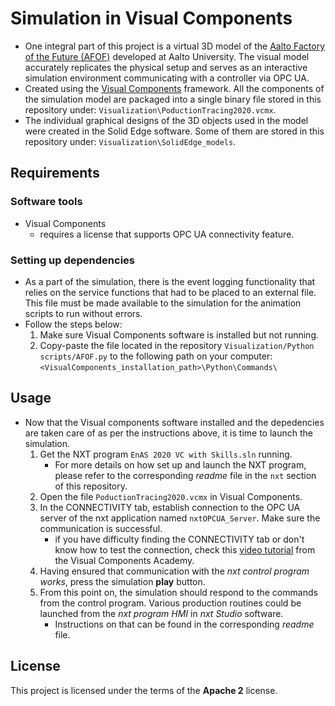 # Simulation in Visual Components
- One integral part of this project is a virtual 3D model of the [Aalto Factory of the Future (AFOF)](https://www.aalto.fi/en/futurefactory) developed at Aalto University. The visual model accurately replicates the physical setup and serves as an interactive simulation environment communicating with a controller via OPC UA. 
- Created using the [Visual Components](https://www.visualcomponents.com/) framework.  All the components of the simulation model are packaged into a single binary file stored in this repository under: `Visualization\PoductionTracing2020.vcmx`.
- The individual graphical designs of the 3D objects used in the model were created in the Solid Edge software. Some of them are stored in this repository under: `Visualization\SolidEdge_models`.

## Requirements

### Software tools
* Visual Components
    - requires a license that supports OPC UA connectivity feature.  

### Setting up dependencies 
* As a part of the simulation, there is the event logging functionality that relies on the service functions that had to be placed to an external file. This file must be made available to the simulation for the animation scripts to run without errors. 
*  Follow the steps below:
    1) Make sure Visual Components software is installed but not running.
    2) Copy-paste the file located in the repository `Visualization/Python scripts/AFOF.py` to the following path on your computer: `<VisualComponents_installation_path>\Python\Commands\`

## Usage
* Now that the Visual components software installed and the depedencies are taken care of as per the instructions above, it is time to launch the simulation.
    1) Get the NXT program `EnAS 2020 VC with Skills.sln` running.
        - For more details on how set up and launch the NXT program, please refer to the corresponding _readme_ file in the `nxt` section of this repository.
    2) Open the file `PoductionTracing2020.vcmx` in Visual Components.
    3) In the CONNECTIVITY tab, establish connection to the OPC UA server of the nxt application named `nxtOPCUA_Server`. Make sure the communication is successful.
        - if you have difficulty finding the CONNECTIVITY tab or don't know how to test the connection, check this [video tutorial](https://academy.visualcomponents.com/lessons/connect-a-remote-opc-ua-server/) from the Visual Components Academy.
    4) Having ensured that communication with the _nxt control program works_, press the simulation **play** button.
    5) From this point on, the simulation should respond to the commands from the control program. Various production routines could be launched from the _nxt program HMI_ in _nxt Studio_ software. 
        - Instructions on that can be found in the corresponding _readme_ file.

## License
This project is licensed under the terms of the __Apache 2__ license.